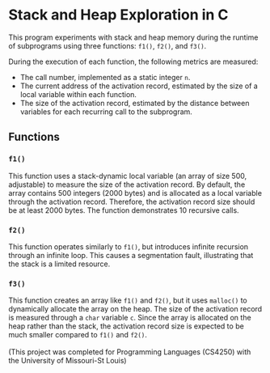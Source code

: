 # Stack and Heap Exploration in C

This program experiments with stack and heap memory during the runtime of subprograms using three functions: `f1()`, `f2()`, and `f3()`. 

During the execution of each function, the following metrics are measured:
- The call number, implemented as a static integer `n`.
- The current address of the activation record, estimated by the size of a local variable within each function.
- The size of the activation record, estimated by the distance between variables for each recurring call to the subprogram.

## Functions

### `f1()`
This function uses a stack-dynamic local variable (an array of size 500, adjustable) to measure the size of the activation record. By default, the array contains 500 integers (2000 bytes) and is allocated as a local variable through the activation record. Therefore, the activation record size should be at least 2000 bytes. The function demonstrates 10 recursive calls.

### `f2()`
This function operates similarly to `f1()`, but introduces infinite recursion through an infinite loop. This causes a segmentation fault, illustrating that the stack is a limited resource.

### `f3()`
This function creates an array like `f1()` and `f2()`, but it uses `malloc()` to dynamically allocate the array on the heap. The size of the activation record is measured through a `char` variable `c`. Since the array is allocated on the heap rather than the stack, the activation record size is expected to be much smaller compared to `f1()` and `f2()`.
<br>
<br>
(This project was completed for Programming Languages (CS4250) with the University of Missouri-St Louis)